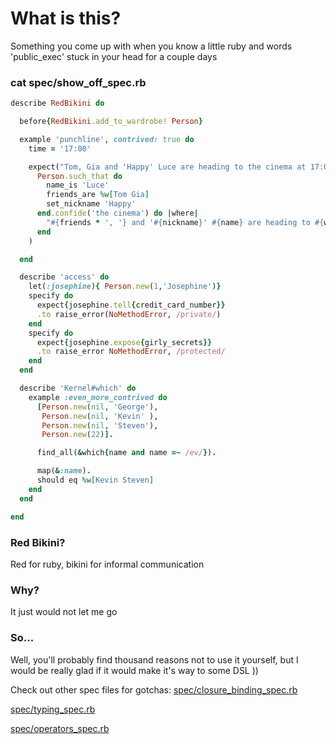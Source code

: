 # What is this?
Something you come up with when you know a little ruby and words 'public_exec' stuck in your head for a couple days

### cat spec/show_off_spec.rb
```ruby
describe RedBikini do

  before{RedBikini.add_to_wardrobe! Person}

  example 'punchline', contrived: true do
    time = '17:00'

    expect("Tom, Gia and 'Happy' Luce are heading to the cinema at 17:00").to eq(
      Person.such_that do
        name_is 'Luce'
        friends_are %w[Tom Gia]
        set_nickname 'Happy'
      end.confide('the cinema') do |where|
        "#{friends * ', '} and '#{nickname}' #{name} are heading to #{where} at #{time}"
      end
    )

  end

  describe 'access' do
    let(:josephine){ Person.new(1,'Josephine')}
    specify do
      expect{josephine.tell{credit_card_number}}
      .to raise_error(NoMethodError, /private/)
    end
    specify do
      expect{josephine.expose{girly_secrets}}
      .to raise_error NoMethodError, /protected/
    end
  end

  describe 'Kernel#which' do
    example :even_more_contrived do
      [Person.new(nil, 'George'),
       Person.new(nil, 'Kevin' ),
       Person.new(nil, 'Steven'),
       Person.new(22)].

      find_all(&which{name and name =~ /ev/}).

      map(&:name).
      should eq %w[Kevin Steven]
    end
  end

end

```

### Red Bikini?
Red for ruby, bikini for informal communication

### Why?
It just would not let me go

### So...
Well, you'll probably find thousand reasons not to use it yourself, 
but I would be really glad if it would make it's way to some DSL ))


Check out other spec files for gotchas:
[spec/closure_binding_spec.rb](spec/closure_binding_spec.rb)

[spec/typing_spec.rb](spec/typing_spec.rb)

[spec/operators_spec.rb](spec/operators_spec.rb)
